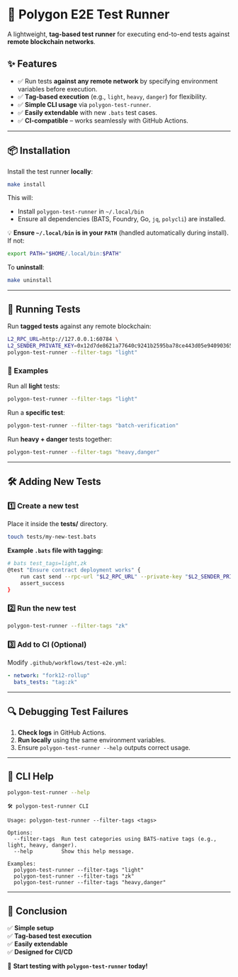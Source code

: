 # 🚀 Polygon E2E Test Runner

A lightweight, **tag-based test runner** for executing end-to-end tests against **remote blockchain networks**.

## ✨ Features
- ✅ Run tests **against any remote network** by specifying environment variables before execution.
- ✅ **Tag-based execution** (e.g., `light`, `heavy`, `danger`) for flexibility.
- ✅ **Simple CLI usage** via `polygon-test-runner`.
- ✅ **Easily extendable** with new `.bats` test cases.
- ✅ **CI-compatible** – works seamlessly with GitHub Actions.

---

## 📦 Installation
Install the test runner **locally**:
```sh
make install
```
This will:
- Install `polygon-test-runner` in `~/.local/bin`
- Ensure all dependencies (BATS, Foundry, Go, `jq`, `polycli`) are installed.

💡 **Ensure `~/.local/bin` is in your `PATH`** (handled automatically during install). If not:
```sh
export PATH="$HOME/.local/bin:$PATH"
```

To **uninstall**:
```sh
make uninstall
```

---

## 🚀 Running Tests
Run **tagged tests** against any remote blockchain:
```sh
L2_RPC_URL=http://127.0.0.1:60784 \
L2_SENDER_PRIVATE_KEY=0x12d7de8621a77640c9241b2595ba78ce443d05e94090365ab3bb5e19df82c625 \
polygon-test-runner --filter-tags "light"
```

### 🔹 Examples
Run all **light** tests:
```sh
polygon-test-runner --filter-tags "light"
```

Run a **specific test**:
```sh
polygon-test-runner --filter-tags "batch-verification"
```

Run **heavy + danger** tests together:
```sh
polygon-test-runner --filter-tags "heavy,danger"
```

---

## 🛠️ Adding New Tests
### 1️⃣ Create a new test
Place it inside the **tests/** directory.
```sh
touch tests/my-new-test.bats
```

**Example `.bats` file with tagging:**
```bash
# bats test_tags=light,zk
@test "Ensure contract deployment works" {
    run cast send --rpc-url "$L2_RPC_URL" --private-key "$L2_SENDER_PRIVATE_KEY" --create 0x600160015B810190630000000456
    assert_success
}
```

### 2️⃣ Run the new test
```sh
polygon-test-runner --filter-tags "zk"
```

### 3️⃣ Add to CI (Optional)
Modify `.github/workflows/test-e2e.yml`:
```yaml
- network: "fork12-rollup"
  bats_tests: "tag:zk"
```

---

## 🔍 Debugging Test Failures
1. **Check logs** in GitHub Actions.
2. **Run locally** using the same environment variables.
3. Ensure `polygon-test-runner --help` outputs correct usage.

---

## 📝 CLI Help
```sh
polygon-test-runner --help
```
```
🛠️ polygon-test-runner CLI

Usage: polygon-test-runner --filter-tags <tags>

Options:
  --filter-tags  Run test categories using BATS-native tags (e.g., light, heavy, danger).
  --help         Show this help message.

Examples:
  polygon-test-runner --filter-tags "light"
  polygon-test-runner --filter-tags "zk"
  polygon-test-runner --filter-tags "heavy,danger"
```

---

## 🎯 Conclusion
✅ **Simple setup**  
✅ **Tag-based test execution**  
✅ **Easily extendable**  
✅ **Designed for CI/CD**

🚀 **Start testing with `polygon-test-runner` today!**

